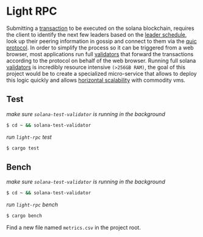 # Light RPC

Submitting a [transaction](https://docs.solana.com/terminology#transaction) to be executed on the solana blockchain,
requires the client to identify the next few leaders based on the
[leader schedule](https://docs.solana.com/terminology#leader-schedule), look up their peering information in gossip and
connect to them via the [quic protocol](https://en.wikipedia.org/wiki/QUIC). In order to simplify the
process so it can be triggered from a web browser, most applications
run full [validators](https://docs.solana.com/terminology#validator) that forward the transactions according to the
protocol on behalf of the web browser. Running full solana [validators](https://docs.solana.com/terminology#validator)
is incredibly resource intensive `(>256GB RAM)`, the goal of this
project would be to create a specialized micro-service that allows
to deploy this logic quickly and allows [horizontal scalability](https://en.wikipedia.org/wiki/Scalability) with
commodity vms.

## Test

*make sure `solana-test-validator` is running in the background*
```bash
$ cd ~ && solana-test-validator 
```

*run `light-rpc` test*
```bash
$ cargo test
```

## Bench

*make sure `solana-test-validator` is running in the background*
```bash
$ cd ~ && solana-test-validator 
```

*run `light-rpc` bench*
```bash
$ cargo bench
```

Find a new file named `metrics.csv` in the project root.
